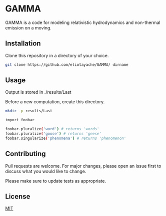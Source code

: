 # GAMMA

GAMMA is a code for modeling relativistic hydrodynamics and non-thermal emission on a moving.

## Installation

Clone this repository in a directory of your choice.

```bash
git clone https://github.com/eliotayache/GAMMA/ dirname
```

## Usage

Output is stored in ./results/Last

Before a new computation, create this directory.

```bash
mkdir -p results/Last
```


```bash
import foobar

foobar.pluralize('word') # returns 'words'
foobar.pluralize('goose') # returns 'geese'
foobar.singularize('phenomena') # returns 'phenomenon'
```

## Contributing
Pull requests are welcome. For major changes, please open an issue first to discuss what you would like to change.

Please make sure to update tests as appropriate.

## License
[MIT](https://choosealicense.com/licenses/mit/)
